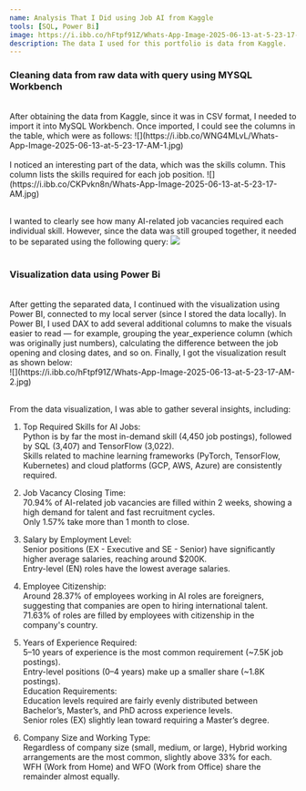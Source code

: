 ```yaml
---
name: Analysis That I Did using Job AI from Kaggle
tools: [SQL, Power Bi]
image: https://i.ibb.co/hFtpf91Z/Whats-App-Image-2025-06-13-at-5-23-17-AM-2.jpg
description: The data I used for this portfolio is data from Kaggle.
---
```



### Cleaning data from raw data with query using MYSQL Workbench
<br />
After obtaining the data from Kaggle, since it was in CSV format, I needed to import it into MySQL Workbench. Once imported, I could see the columns in the table, which were as follows:
![](https://i.ibb.co/WNG4MLvL/Whats-App-Image-2025-06-13-at-5-23-17-AM-1.jpg)
<br /><br />
I noticed an interesting part of the data, which was the skills column. This column lists the skills required for each job position.
![](https://i.ibb.co/CKPvkn8n/Whats-App-Image-2025-06-13-at-5-23-17-AM.jpg)
<br /><br />

I wanted to clearly see how many AI-related job vacancies required each individual skill. However, since the data was still grouped together, it needed to be separated using the following query:
![](https://i.ibb.co/pN8W5tH/Whats-App-Image-2025-06-13-at-5-23-17-AM-3.jpg)
<br /><br />

### Visualization data using Power Bi
<br />
After getting the separated data, I continued with the visualization using Power BI, connected to my local server (since I stored the data locally). In Power BI, I used DAX to add several additional columns to make the visuals easier to read — for example, grouping the year_experience column (which was originally just numbers), calculating the difference between the job opening and closing dates, and so on. Finally, I got the visualization result as shown below:
<br />
![](https://i.ibb.co/hFtpf91Z/Whats-App-Image-2025-06-13-at-5-23-17-AM-2.jpg)

<br />
<br />

From the data visualization, I was able to gather several insights, including:
1. Top Required Skills for AI Jobs:
<br />Python is by far the most in-demand skill (4,450 job postings), followed by SQL (3,407) and TensorFlow (3,022).
<br />Skills related to machine learning frameworks (PyTorch, TensorFlow, Kubernetes) and cloud platforms (GCP, AWS, Azure) are consistently required.

2. Job Vacancy Closing Time:
<br />70.94% of AI-related job vacancies are filled within 2 weeks, showing a high demand for talent and fast recruitment cycles.
<br />Only 1.57% take more than 1 month to close.

3. Salary by Employment Level:
<br /> Senior positions (EX - Executive and SE - Senior) have significantly higher average salaries, reaching around $200K.
<br /> Entry-level (EN) roles have the lowest average salaries.

4. Employee Citizenship:
<br />Around 28.37% of employees working in AI roles are foreigners, suggesting that companies are open to hiring international talent.
<br />71.63% of roles are filled by employees with citizenship in the company's country.

5. Years of Experience Required:
<br />5–10 years of experience is the most common requirement (~7.5K job postings).
<br />Entry-level positions (0–4 years) make up a smaller share (~1.8K postings).
<br />Education Requirements:
<br />Education levels required are fairly evenly distributed between Bachelor’s, Master’s, and PhD across experience levels.
<br />Senior roles (EX) slightly lean toward requiring a Master’s degree.

6. Company Size and Working Type:
<br />Regardless of company size (small, medium, or large), Hybrid working arrangements are the most common, slightly above 33% for each.
<br />WFH (Work from Home) and WFO (Work from Office) share the remainder almost equally.
